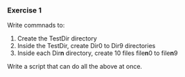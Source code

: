 ### Exercise 1

Write commnads to:
1. Create the TestDir directory
2. Inside the TestDir, create Dir0 to Dir9 directories
3. Inside each Dir**n** directory, create 10 files file**n**0 to file**n**9

Write a script that can do all the above at once.
